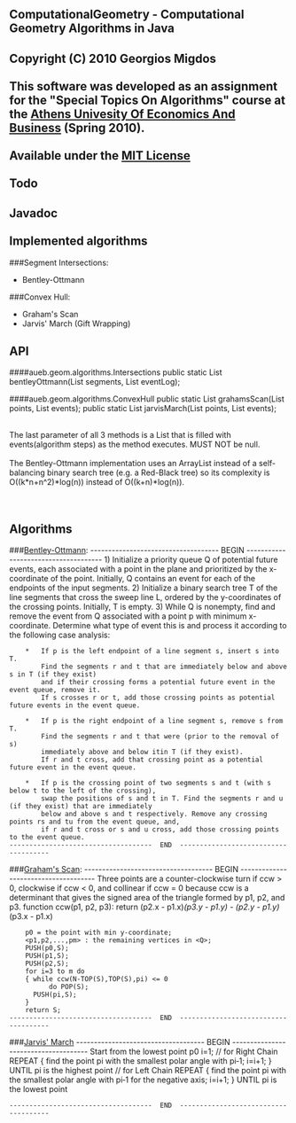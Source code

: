 ComputationalGeometry - Computational Geometry Algorithms in Java
-----------------------------------------------------------------
Copyright (C) 2010 Georgios Migdos <cyberpython AT gmail DOT com><br/>
<br/>
This software was developed as an assignment for the "Special Topics On Algorithms" course at the [Athens Univesity Of Economics And Business](http://www.cs.aueb.gr/english/index.shtml) (Spring 2010).<br/>
<br/>
Available under the [MIT License](http://www.opensource.org/licenses/mit-license.php)<br/>
<br/>
Todo
----
Javadoc<br/>
<br/>
Implemented algorithms
----------------------
###Segment Intersections:
* Bentley-Ottmann

###Convex Hull:
* Graham's Scan
* Jarvis' March (Gift Wrapping)

API
---
####aueb.geom.algorithms.Intersections
	public static List<Intersection> bentleyOttmann(List<Segment2DEx> segments, List<LogEvent> eventLog);


####aueb.geom.algorithms.ConvexHull
	public static List<Point2D> grahamsScan(List<Point2D> points, List<LogEvent> events);
	public static List<Point2D> jarvisMarch(List<Point2D> points, List<LogEvent> events);


<br/>
The last parameter of all 3 methods is a List<aueb.geom.algorithms.logging.LogEvent> that is filled with events(algorithm steps) as the method executes. MUST NOT be null.<br/>
<br/>
The Bentley-Ottmann implementation uses an ArrayList instead of a self-balancing binary search tree (e.g. a Red-Black tree) so its complexity is O((k*n+n^2)*log(n)) instead of O((k+n)*log(n)).<br/>
<br/>
<br/>

Algorithms
----------

###[Bentley-Ottmann](http://en.wikipedia.org/wiki/Bentley-Ottmann_algorithm):
	------------------------------------ BEGIN -------------------------------------
	    1)	Initialize a priority queue Q of potential future events, 
	    	each associated with a point in the plane and prioritized by the x-coordinate of the point. 
	    	Initially, Q contains an event for each of the endpoints of the input segments.
	    2)	Initialize a binary search tree T of the line segments that cross the sweep line L, 
	    	ordered by the y-coordinates of the crossing points. Initially, T is empty.
	    3)	While Q is nonempty, find and remove the event from Q associated with a point p with minimum x-coordinate.
	    	Determine what type of event this is and process it according to the following case analysis:
	
		*	If p is the left endpoint of a line segment s, insert s into T.
			Find the segments r and t that are immediately below and above s in T (if they exist)
			and if their crossing forms a potential future event in the event queue, remove it.
			If s crosses r or t, add those crossing points as potential future events in the event queue.
		
		*	If p is the right endpoint of a line segment s, remove s from T.
			Find the segments r and t that were (prior to the removal of s)
			immediately above and below itin T (if they exist).
			If r and t cross, add that crossing point as a potential future event in the event queue.
		
		*	If p is the crossing point of two segments s and t (with s below t to the left of the crossing),
			swap the positions of s and t in T. Find the segments r and u (if they exist) that are immediately
			below and above s and t respectively. Remove any crossing points rs and tu from the event queue, and,
			if r and t cross or s and u cross, add those crossing points to the event queue.
	------------------------------------  END  -------------------------------------

###[Graham's Scan](http://eclass.aueb.gr/modules/document/file.php/INF171/Έγγραφα/05-GEOMETRY.pdf):
	------------------------------------ BEGIN -------------------------------------
	Three points are a counter-clockwise turn if ccw > 0, clockwise if
	ccw < 0, and collinear if ccw = 0 because ccw is a determinant that
	gives the signed area of the triangle formed by p1, p2, and p3.
		function ccw(p1, p2, p3):
			return (p2.x - p1.x)*(p3.y - p1.y) - (p2.y - p1.y)*(p3.x - p1.x)


		p0 = the point with min y‐coordinate;
		<p1,p2,...,pm> : the remaining vertices in <Q>;
		PUSH(p0,S);
		PUSH(p1,S);
		PUSH(p2,S);
		for i=3 to m do
		{ while ccw(N‐TOP(S),TOP(S),pi) <= 0
			  do POP(S);
		  PUSH(pi,S);
		}
		return S;
	------------------------------------  END  -------------------------------------

###[Jarvis' March](http://eclass.aueb.gr/modules/document/file.php/INF171/Έγγραφα/05-GEOMETRY.pdf)
	------------------------------------ BEGIN -------------------------------------
		Start from the lowest point p0
		i=1;
		// for Right Chain
		REPEAT
		{ find the point pi with the smallest
			 polar angle  with pi‐1;
		     i=i+1;
		} UNTIL pi is the highest point
		// for Left Chain
		REPEAT
		{ find the point pi with the smallest
			polar angle with pi‐1
			for the negative axis;
		     i=i+1;
		} UNTIL pi is the lowest point

	------------------------------------  END  -------------------------------------


